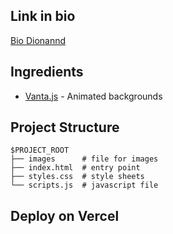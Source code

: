 ## Link in bio
[Bio Dionannd](https://bit.ly/Linksdion)

## Ingredients
- [Vanta.js](https://www.vantajs.com/) - Animated backgrounds

## Project Structure
```
$PROJECT_ROOT
├── images      # file for images
├── index.html  # entry point
├── styles.css  # style sheets
└── scripts.js  # javascript file
```

## Deploy on Vercel
